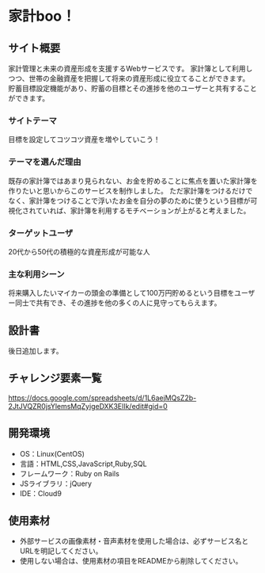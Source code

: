 # 家計boo！

## サイト概要
家計管理と未来の資産形成を支援するWebサービスです。
家計簿として利用しつつ、世帯の金融資産を把握して将来の資産形成に役立てることができます。
貯蓄目標設定機能があり、貯蓄の目標とその進捗を他のユーザーと共有することができます。

### サイトテーマ
目標を設定してコツコツ資産を増やしていこう！

### テーマを選んだ理由
既存の家計簿ではあまり見られない、お金を貯めることに焦点を置いた家計簿を作りたいと思いからこのサービスを制作しました。
ただ家計簿をつけるだけでなく、家計簿をつけることで浮いたお金を自分の夢のために使うという目標が可視化されていれば、家計簿を利用するモチベーションが上がると考えました。

### ターゲットユーザ
20代から50代の積極的な資産形成が可能な人

### 主な利用シーン
将来購入したいマイカーの頭金の準備として100万円貯めるという目標をユーザー同士で共有でき、その進捗を他の多くの人に見守ってもらえます。

## 設計書
後日追加します。

## チャレンジ要素一覧
https://docs.google.com/spreadsheets/d/1L6aejMQsZ2b-2JtJVQZR0jsYlemsMqZyigeDXK3ElIk/edit#gid=0

## 開発環境
- OS：Linux(CentOS)
- 言語：HTML,CSS,JavaScript,Ruby,SQL
- フレームワーク：Ruby on Rails
- JSライブラリ：jQuery
- IDE：Cloud9

## 使用素材
- 外部サービスの画像素材・音声素材を使用した場合は、必ずサービス名とURLを明記してください。
- 使用しない場合は、使用素材の項目をREADMEから削除してください。
